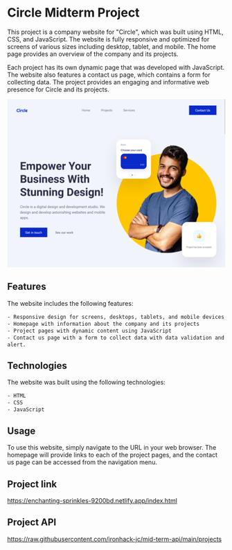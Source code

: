 # Circle Midterm Project


This project is a company website for "Circle", which was built using HTML, CSS, and JavaScript. The website is fully responsive and optimized for screens of various sizes including desktop, tablet, and mobile. The home page provides an overview of the company and its projects. 

Each project has its own dynamic page that was developed with JavaScript. The website also features a contact us page, which contains a form for collecting data. The project provides an engaging and informative web presence for Circle and its projects.

![Circle home page](/img/circle-home-page.png)

## Features

The website includes the following features:

    - Responsive design for screens, desktops, tablets, and mobile devices
    - Homepage with information about the company and its projects
    - Project pages with dynamic content using JavaScript
    - Contact us page with a form to collect data with data validation and alert.

## Technologies

The website was built using the following technologies:

    - HTML
    - CSS
    - JavaScript

## Usage

To use this website, simply navigate to the URL in your web browser. The homepage will provide links to each of the project pages, and the contact us page can be accessed from the navigation menu.

## Project link

https://enchanting-sprinkles-9200bd.netlify.app/index.html

## Project API

https://raw.githubusercontent.com/ironhack-jc/mid-term-api/main/projects